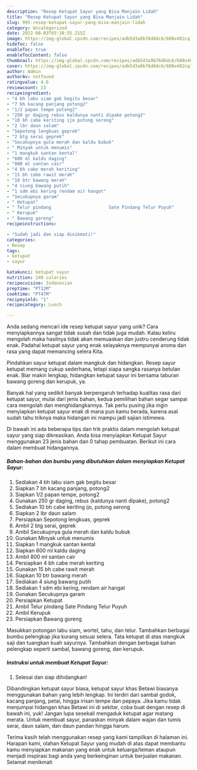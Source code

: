 ```yaml
---
description: "Resep Ketupat Sayur yang Bisa Manjain Lidah"
title: "Resep Ketupat Sayur yang Bisa Manjain Lidah"
slug: 995-resep-ketupat-sayur-yang-bisa-manjain-lidah
category: Uncategorized
date: 2022-08-03T03:38:55.215Z
image: https://img-global.cpcdn.com/recipes/adb5d3a9b76d6dc6/680x482cq70/ketupat-sayur-foto-resep-utama.jpg
hideToc: false
enableToc: true
enableTocContent: false
thumbnail: https://img-global.cpcdn.com/recipes/adb5d3a9b76d6dc6/680x482cq70/ketupat-sayur-foto-resep-utama.jpg
cover: https://img-global.cpcdn.com/recipes/adb5d3a9b76d6dc6/680x482cq70/ketupat-sayur-foto-resep-utama.jpg
author: Admin
authorAv: notfound
ratingvalue: 4.6
reviewcount: 23
recipeingredient:
- "4 bh labu siam gak begitu besar"
- "7 bh kacang panjang potong2"
- "1/2 papan tempe potong2"
- "250 gr daging rebus kaldunya nanti dipake potong2"
- "10 bh cabe keriting ijo potong serong"
- "2 lbr daun salam"
- "Sepotong lengkuas geprek"
- "2 btg serai geprek"
- "Secukupnya gula merah dan kaldu bubuk"
- " Minyak untuk menumis"
- "1 mangkuk santan kental"
- "600 ml kaldu daging"
- "800 ml santan cair"
- "4 bh cabe merah keriting"
- "15 bh cabe rawit merah"
- "10 btr bawang merah"
- "4 siung bawang putih"
- "1 sdm ebi kering rendam air hangat"
- "Secukupnya garam"
- " Ketupat"
- " Telur pindang                      Sate Pindang Telur Puyuh"
- " Kerupuk"
- " Bawang goreng"
recipeinstructions:

- "Sudah jadi dan siap dinikmati!"
categories:
- Resep
tags:
- ketupat
- sayur

katakunci: ketupat sayur 
nutrition: 249 calories
recipecuisine: Indonesian
preptime: "PT12M"
cooktime: "PT47M"
recipeyield: "1"
recipecategory: Lunch

---
```





Anda sedang mencari ide resep ketupat sayur yang unik? Cara menyiapkannya sangat tidak susah dan tidak juga mudah. Kalau keliru mengolah maka hasilnya tidak akan memuaskan dan justru cenderung tidak enak. Padahal ketupat sayur yang enak selayaknya mempunyai aroma dan rasa yang dapat memancing selera Kita.





Pindahkan sayur ketupat dalam mangkuk dan hidangkan. Resep sayur ketupat memang cukup sederhana, tetapi siapa sangka rasanya betulan enak. Biar makin lengkap, hidangkan ketupat sayur ini bersama taburan bawang goreng dan kerupuk, ya.

Banyak hal yang sedikit banyak berpengaruh terhadap kualitas rasa dari ketupat sayur, mulai dari jenis bahan, kedua pemilihan bahan segar sampai cara mengolah dan menghidangkannya. Tak perlu pusing jika ingin menyiapkan ketupat sayur enak di mana pun kamu berada, karena asal sudah tahu triknya maka hidangan ini mampu jadi sajian istimewa.






Di bawah ini ada beberapa tips dan trik praktis dalam mengolah ketupat sayur yang siap dikreasikan. Anda bisa menyiapkan Ketupat Sayur menggunakan 23 jenis bahan dan 0 tahap pembuatan. Berikut ini cara dalam membuat hidangannya.

<!--inarticleads1-->

##### Bahan-bahan dan bumbu yang dibutuhkan dalam menyiapkan Ketupat Sayur:

1. Sediakan 4 bh labu siam gak begitu besar
1. Siapkan 7 bh kacang panjang, potong2
1. Siapkan 1/2 papan tempe, potong2
1. Gunakan 250 gr daging, rebus (kaldunya nanti dipake), potong2
1. Sediakan 10 bh cabe keriting ijo, potong serong
1. Siapkan 2 lbr daun salam
1. Persiapkan Sepotong lengkuas, geprek
1. Ambil 2 btg serai, geprek
1. Ambil Secukupnya gula merah dan kaldu bubuk
1. Gunakan  Minyak untuk menumis
1. Siapkan 1 mangkuk santan kental
1. Siapkan 600 ml kaldu daging
1. Ambil 800 ml santan cair
1. Persiapkan 4 bh cabe merah keriting
1. Gunakan 15 bh cabe rawit merah
1. Siapkan 10 btr bawang merah
1. Sediakan 4 siung bawang putih
1. Sediakan 1 sdm ebi kering, rendam air hangat
1. Gunakan Secukupnya garam
1. Persiapkan  Ketupat
1. Ambil  Telur pindang                      Sate Pindang Telur Puyuh
1. Ambil  Kerupuk
1. Persiapkan  Bawang goreng


Masukkan potongan labu siam, wortel, tahu, dan telur. Tambahkan berbagai bumbu pelengkap jika kurang sesuai selera. Tata ketupat di atas mangkuk saji dan tuangkan kuah sayurnya. Tambahkan dengan berbagai bahan pelengkap seperti sambal, bawang goreng, dan kerupuk. 

<!--inarticleads2-->

##### Instruksi untuk membuat Ketupat Sayur:


1. Selesai dan siap dihidangkan!

Dibandingkan ketupat sayur biasa, ketupat sayur khas Betawi biasanya menggunakan bahan yang lebih lengkap. Ini terdiri dari sambal godok, kacang panjang, petai, hingga irisan tempe dan pepaya. Jika kamu tidak menjumpai hidangan khas Betawi ini di sekitar, coba buat dengan resep di bawah ini, yuk! Jangan lupa sesekali mengaduk ketupat agar matang merata. Untuk membuat sayur, panaskan minyak dalam wajan dan tumis serai, daun salam, dan daun pandan hingga harum. 

Terima kasih telah menggunakan resep yang kami tampilkan di halaman ini. Harapan kami, olahan Ketupat Sayur yang mudah di atas dapat membantu kamu menyiapkan makanan yang enak untuk keluarga/teman ataupun menjadi inspirasi bagi anda yang berkeinginan untuk berjualan makanan. Selamat menikmati

